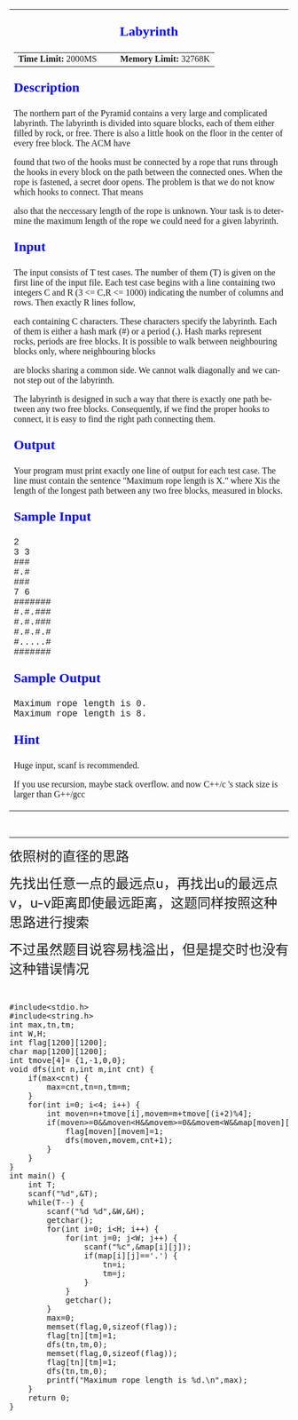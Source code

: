 
<p>
<table border="0" width="100%" background="http://poj.org/images/table_back.jpg" style="font-family:Simsun">
<tbody>
<tr>
<td>
<div class="ptt" lang="en-US" style="text-align:center; font-size:18pt; font-weight:bold; color:blue">
Labyrinth</div>
<div class="plm" style="text-align:center; font-size:12pt">
<table align="center">
<tbody>
<tr>
<td><strong>Time Limit:</strong>&nbsp;2000MS</td>
<td width="10px">&nbsp;</td>
<td><strong>Memory Limit:</strong>&nbsp;32768K</td>
</tr>
</tbody>
</table>
</div>
<p class="pst" style="font-size:18pt; font-weight:bold; color:blue">Description</p>
<div class="ptx" lang="en-US" style="font-family:'Times New Roman',Times,serif; font-size:12pt">
The northern part of the Pyramid contains a very large and complicated labyrinth. The labyrinth is divided into square blocks, each of them either filled by rock, or free. There is also a little hook on the floor in the center of every free block. The ACM have
 found that two of the hooks must be connected by a rope that runs through the hooks in every block on the path between the connected ones. When the rope is fastened, a secret door opens. The problem is that we do not know which hooks to connect. That means
 also that the neccessary length of the rope is unknown. Your task is to determine the maximum length of the rope we could need for a given labyrinth.</div>
<p class="pst" style="font-size:18pt; font-weight:bold; color:blue">Input</p>
<div class="ptx" lang="en-US" style="font-family:'Times New Roman',Times,serif; font-size:12pt">
The input consists of T test cases. The number of them (T) is given on the first line of the input file. Each test case begins with a line containing two integers C and R (3 &lt;= C,R &lt;= 1000) indicating the number of columns and rows. Then exactly R lines follow,
 each containing C characters. These characters specify the labyrinth. Each of them is either a hash mark (#) or a period (.). Hash marks represent rocks, periods are free blocks. It is possible to walk between neighbouring blocks only, where neighbouring blocks
 are blocks sharing a common side. We cannot walk diagonally and we cannot step out of the labyrinth.&nbsp;<br>
The labyrinth is designed in such a way that there is exactly one path between any two free blocks. Consequently, if we find the proper hooks to connect, it is easy to find the right path connecting them.</div>
<p class="pst" style="font-size:18pt; font-weight:bold; color:blue">Output</p>
<div class="ptx" lang="en-US" style="font-family:'Times New Roman',Times,serif; font-size:12pt">
Your program must print exactly one line of output for each test case. The line must contain the sentence &quot;Maximum rope length is X.&quot; where Xis the length of the longest path between any two free blocks, measured in blocks.</div>
<p class="pst" style="font-size:18pt; font-weight:bold; color:blue">Sample Input</p>
<pre class="sio" style="font-family:'Courier New',Courier,monospace; font-size:12pt">2
3 3
###
#.#
###
7 6
#######
#.#.###
#.#.###
#.#.#.#
#.....#
#######</pre>
<p class="pst" style="font-size:18pt; font-weight:bold; color:blue">Sample Output</p>
<pre class="sio" style="font-family:'Courier New',Courier,monospace; font-size:12pt">Maximum rope length is 0.
Maximum rope length is 8.</pre>
<p class="pst" style="font-size:18pt; font-weight:bold; color:blue">Hint</p>
<div class="ptx" lang="en-US" style="font-family:'Times New Roman',Times,serif; font-size:12pt">
Huge input, scanf is recommended.&nbsp;<br>
If you use recursion, maybe stack overflow. and now C&#43;&#43;/c 's stack size is larger than G&#43;&#43;/gcc</div>
</td>
</tr>
</tbody>
</table>
</p>
<p><br>
</p>
<hr>
<p></p>
<p><span style="font-size:24px">依照树的直径的思路</span></p>
<p><span style="font-size:24px">先找出任意一点的最远点u，再找出u的最远点v，u-v距离即使最远距离，这题同样按照这种思路进行搜索</span></p>
<p><span style="font-size:24px">不过虽然题目说容易栈溢出，但是提交时也没有这种错误情况</span></p>
<p><br>
</p>
<pre code_snippet_id="1802634" snippet_file_name="blog_20160803_1_7631913"  code_snippet_id="1802634" snippet_file_name="blog_20160803_1_7631913" name="code" class="cpp">#include&lt;stdio.h&gt;
#include&lt;string.h&gt;
int max,tn,tm;
int W,H;
int flag[1200][1200];
char map[1200][1200];
int tmove[4]= {1,-1,0,0};
void dfs(int n,int m,int cnt) {
	if(max&lt;cnt) {
		max=cnt,tn=n,tm=m;
	}
	for(int i=0; i&lt;4; i++) {
		int moven=n+tmove[i],movem=m+tmove[(i+2)%4];
		if(moven&gt;=0&amp;&amp;moven&lt;H&amp;&amp;movem&gt;=0&amp;&amp;movem&lt;W&amp;&amp;map[moven][movem]==&#39;.&#39;&amp;&amp;!flag[moven][movem]) {
			flag[moven][movem]=1;
			dfs(moven,movem,cnt+1);
		}
	}
}
int main() {
	int T;
	scanf(&quot;%d&quot;,&amp;T);
	while(T--) {
		scanf(&quot;%d %d&quot;,&amp;W,&amp;H);
		getchar();
		for(int i=0; i&lt;H; i++) {
			for(int j=0; j&lt;W; j++) {
				scanf(&quot;%c&quot;,&amp;map[i][j]);
				if(map[i][j]==&#39;.&#39;) {
					tn=i;
					tm=j;
				}
			}
			getchar();
		}
		max=0;
		memset(flag,0,sizeof(flag));
		flag[tn][tm]=1;
		dfs(tn,tm,0);
		memset(flag,0,sizeof(flag));
		flag[tn][tm]=1;
		dfs(tn,tm,0);
		printf(&quot;Maximum rope length is %d.\n&quot;,max);
	}
	return 0;
}
</pre><br>
